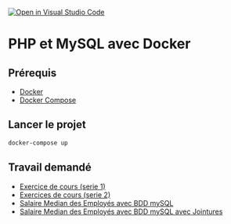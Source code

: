 [![Open in Visual Studio Code](https://classroom.github.com/assets/open-in-vscode-2e0aaae1b6195c2367325f4f02e2d04e9abb55f0b24a779b69b11b9e10269abc.svg)](https://classroom.github.com/online_ide?assignment_repo_id=16932597&assignment_repo_type=AssignmentRepo)
# PHP et MySQL avec Docker

## Prérequis

- [Docker](https://docs.docker.com/install/)
- [Docker Compose](https://docs.docker.com/compose/install/)

## Lancer le projet

```bash
docker-compose up
```

## Travail demandé
- [Exercice de cours (serie 1)](https://drive.google.com/drive/folders/1Z1rfzunWnGNBq75whRLLoDzPM-z6OVgF?usp=sharing)
- [Exercices de cours (serie 2)](https://docs.google.com/presentation/d/1PG87x0raTYsk-iZmx32mN_CsQwRd094w0ocE8NHQmkE/edit?usp=sharing)
- [Salaire Median des Employés avec BDD mySQL](https://docs.google.com/presentation/d/1eMEw64LA3leFQgHyA_3WdMTsA3p8Xv7weeY8qaXls-o/edit?usp=sharing)
- [Salaire Median des Employés avec BDD mySQL avec Jointures](https://docs.google.com/presentation/d/13ExMTgjQdMjZPAwUS1Igpq48rKLUlJFjpdMPJBd6-1k/edit?usp=sharing)
